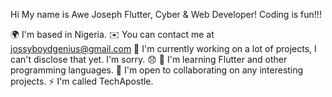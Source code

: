 Hi  My name is Awe Joseph
Flutter, Cyber & Web Developer!
Coding is fun!!!

🌍 I'm based in Nigeria.
✉️ You can contact me at jossyboydgenius@gmail.com
🚀 I'm currently working on a lot of projects, I can't disclose that yet. I'm sorry. 😞
🧠 I'm learning Flutter and other programming languages.
🤝 I'm open to collaborating on any interesting projects.
⚡ I'm called TechApostle.
